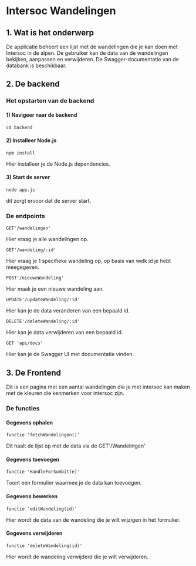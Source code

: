 # Intersoc Wandelingen
## 1. Wat is het onderwerp
De applicatie beheert een lijst met de wandelingen die je kan doen met Intersoc in de alpen.
De gebruiker kan de data van de wandelingen bekijken, aanpassen en verwijderen. 
De Swagger-documentatie van de databank is beschikbaar.

## 2. De backend
### Het opstarten van de backend
#### 1) Navigeer naar de backend
    cd backend
#### 2) Installeer Node.js
    npm install
Hier installeer je de Node.js dependencies.
#### 3) Start de server
    node app.js
dit zorgt ervoor dat de server start.

### De endpoints
    GET'/wandelingen'
Hier vraag je alle wandelingen op.

    GET'/wandeling/:id'
Hier vraag je 1 specifieke wandeling op, op basis van welk id je hebt meegegeven.

    POST'/nieuweWandeling'
Hier maak je een nieuwe wandeling aan.

    UPDATE'/updateWandeling/:id'
Hier kan je de data veranderen van een bepaald id.

    DELETE'/deleteWandeling/:id'
Hier kan je data verwijderen van een bepaald id.

    GET 'api/docs'
Hier kan je de Swagger UI met documentatie vinden.

## 3. De Frontend
Dit is een pagina met een aantal wandelingen die je met intersoc kan maken met de kleuren die kenmerken voor intersoc zijn.
### De functies
#### Gegevens ophalen
    functie 'fetchWandelingen()'
Dit haalt de lijst op met de data via de GET'/Wandelingen'

#### Gegevens toevoegen
    functie 'HandleForSumbit(e)'
Toont een formulier waarmee je de data kan toevoegen.

#### Gegevens bewerken
    functie 'editWandeling(id)'
Hier wordt de data van de wandeling die je wilt wijzigen in het formulier.

#### Gegevens verwijderen
    functie 'deleteWandeling(id)'
Hier wordt de wandeling verwijderd die je wilt verwijderen.

